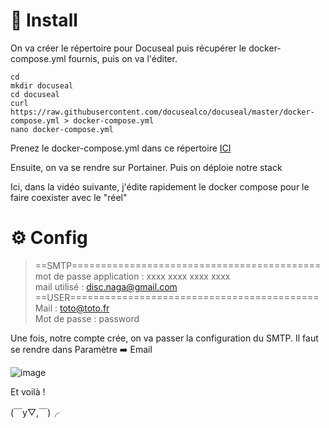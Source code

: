 # 🚀 Install
On va créer le répertoire pour Docuseal puis récupérer le docker-compose.yml fournis, puis on va l'éditer.

```
cd
mkdir docuseal
cd docuseal
curl https://raw.githubusercontent.com/docusealco/docuseal/master/docker-compose.yml > docker-compose.yml
nano docker-compose.yml
```
Prenez le docker-compose.yml dans ce répertoire [ICI](https://github.com/xNagatsu/B02/blob/main/Docuseal/docker-compose.yml)

Ensuite, on va se rendre sur Portainer.
Puis on déploie notre stack

Ici, dans la vidéo suivante, j'édite rapidement le docker compose pour le faire coexister avec le "réel"


# ⚙️ Config
>==SMTP=========================================== <br>
mot de passe application : xxxx xxxx xxxx xxxx <br>
mail utilisé : disc.naga@gmail.com <br>
==USER=========================================== <br>
Mail : toto@toto.fr <br>
Mot de passe : password <br>
>
Une fois, notre compte crée, on va passer la configuration du SMTP.
Il faut se rendre dans Paramètre ➡️ Email

![image](https://github.com/user-attachments/assets/77175b04-9c12-4475-a5b4-ae1156455433)

Et voilà ! 

(￣y▽,￣)╭ 
